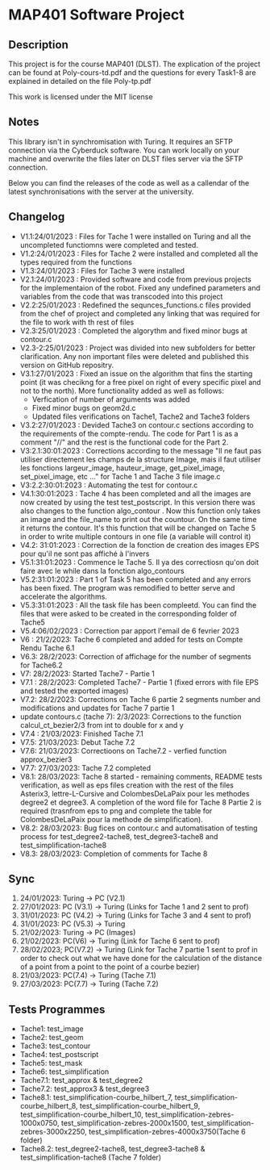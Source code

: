 # MAP401 Software Project

## Description

This project is for the course MAP401 (DLST). The explication of the project can be found at Poly-cours-td.pdf and the questions for every Task1-8 are explained in detailed on the file Poly-tp.pdf

This work is licensed under the MIT license

## Notes

This library isn't in synchromisation with Turing. It requires an SFTP connection via the Cyberduck software. You can work locally on your machine and overwrite the files later on DLST files server via the SFTP connection.

Below you can find the releases of the code as well as a callendar of the latest synchronisations with the server at the university.

## Changelog

* V1.1:24/01/2023 : Files for Tache 1 were installed on Turing and all the uncompleted functiomns were completed and tested.
* V1.2:24/01/2023 : Files for Tache 2 were installed and completed all the types required from the functions
* V1.3:24/01/2023 : Files for Tache 3 were installed
* V2.1:24/01/2023 : Provided software and code from previous projects for the implementaion of the robot. Fixed any undefined parameters and variables from the code that was transcoded into this project
* V2.2:25/01/2023 : Redefined the sequnces_functions.c files provided from the chef of project and completed any linking that was required for the file to work with th rest of files
* V2.3:25/01/2023 : Completed the algorythm and fixed minor bugs at contour.c
* V2.3-2:25/01/2023 : Project was divided into new subfolders for better clarification. Any non important files were deleted and published this version on GitHub repositry.
* V3.1:27/01/2023 : Fixed an issue on the algorithm that fins the starting point (it was checikng for a free pixel on right of every specific pixel and not to the north). More functionality added as well as follows:
  * Verfication of number of arguments was added
  * Fixed minor bugs on geom2d.c
  * Updated files verifications on Tache1, Tache2 and Tache3 folders
* V3.2:27/01/2023 : Devided Tache3 on contour.c sections according to the requirements of the compte-rendu. The code for Part 1 is as a comment "//" and the rest is the functional code for the Part 2.
* V3:2.1:30:01:2023 : Corrections according to the message "Il ne faut pas utiliser directement les champs de la structure Image, mais il faut utiliser les fonctions largeur_image, hauteur_image, get_pixel_image, set_pixel_image, etc ..." for Tache 1 and Tache 3 file image.c
* V3:2.2:30:01:2023 : Automating the test for contour.c
* V4.1:30:01:2023 : Tache 4 has been completed and all the images are now created by using the test test_postscript. In this version there was also changes to the function algo_contour . Now this function only takes an image and the file_name to print out the countour. On the same time it returns the contour. It's this function that will be changed on Tache 5 in order to write multiple contours in one file (a variable will control it)
* V4.2: 31:01:2023 : Correction de la fonction de creation des images EPS pour qu'il ne sont pas affiché à l'invers
* V5.1:31:01:2023 : Commence le Tache 5. Il ya des correctiosn qu'on doit faire avec le while dans la fonction algo_contours
* V5.2:31:01:2023 : Part 1 of Task 5 has been completed and any errors has been fixed. The program was remodified to better serve and accelerate the algorithms.
* V5.3:31:01:2023 : All the task file has been compleetd. You can find the files that were asked to be created in the corresponding folder of Tache5
* V5.4:06/02/2023 : Correction par apport l'email de 6 fevrier 2023
* V6 : 21/2/2023: Tache 6 completed and added for tests on Compte Rendu Tache 6.1
* V6.3: 28/2/2023: Correction of affichage for the number of segments for Tache6.2
* V7: 28/2/2023: Started Tache7 - Partie 1
* V7.1 : 28/2/2023: Completed Tache7 - Partie 1 (fixed errors with file EPS and tested the exported images)
* V7.2: 28/2/2023: Corrections on Tache 6 partie 2 segments number and modifications and updates for Tache 7 partie 1
* update contours.c (tache 7): 2/3/2023: Corrections to the function calcul_ct_bezier2/3 from int to double for x and y
* V7.4 : 21/03/2023: Finished Tache 7.1
* V7.5: 21/03/2023: Debut Tache 7.2
* V7.6: 21/03/2023: Correctioons on Tache7.2 - verfied function approx_bezier3
* V7.7: 27/03/2023: Tache 7.2 completed
* V8.1: 28/03/2023: Tache 8 started - remaining comments, README tests verification, as well as eps files creation with the rest of the files Asterix3, lettre-L-Cursive and ColombesDeLaPaix pour les methodes degree2 et degree3. A completion of the word file for Tache 8 Partie 2 is required (trasnfrom eps to png and complete the table for ColombesDeLaPaix pour la methode de simplification).
* V8.2: 28/03/2023: Bug fices on contour.c and automatisation of testing process for test_degree2-tache8, test_degree3-tache8 and test_simplification-tache8
* V8.3: 28/03/2023: Completion of comments for Tache 8

## Sync

1. 24/01/2023: Turing -> PC (V2.1)
2. 27/01/2023: PC (V3.1) -> Turing (Links for Tache 1 and 2 sent to prof)
3. 31/01/2023: PC (V4.2) -> Turing (Links for Tache 3 and 4 sent to prof)
4. 31/01/2023: PC (V5.3) -> Turing
5. 21/02/2023: Turing -> PC (Images)
6. 21/02/2023: PC(V6) -> Turing (Link for Tache 6 sent to prof)
7. 28/02/2023; PC(V7.2) -> Turing (Link for Tache 7 partie 1 sent to prof in order to check out what we have done for the calculation of the distance of a point from a point to the point of a courbe bezier)
8. 21/03/2023: PC(7.4) -> Turing (Tache 7.1)
9. 27/03/2023: PC(7.7) -> Turing (Tache 7.2)

## Tests Programmes

* Tache1: test_image
* Tache2: test_geom
* Tache3: test_contour
* Tache4: test_postscript
* Tache5: test_mask
* Tache6: test_simplification
* Tache7.1: test_approx & test_degree2
* Tache7.2: test_approx3 & test_degree3
* Tache8.1: test_simplification-courbe_hilbert_7, test_simplification-courbe_hilbert_8, test_simplification-courbe_hilbert_9, test_simplification-courbe_hilbert_10, test_simplification-zebres-1000x0750, test_simplification-zebres-2000x1500, test_simplification-zebres-3000x2250, test_simplification-zebres-4000x3750(Tache 6 folder)
* Tache8.2: test_degree2-tache8, test_degree3-tache8 & test_simplification-tache8 (Tache 7 folder)
